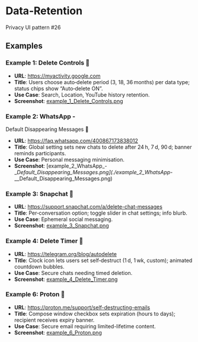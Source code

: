 # Data‑Retention

Privacy UI pattern #26

## Examples

### Example 1: Delete Controls 
- **URL**: https://myactivity.google.com
- **Title**: Users
  choose auto‑delete period (3, 18, 36 months) per data type; status chips show
  “Auto‑delete ON”.
- **Use Case**: Search,
  Location, YouTube history retention.
- **Screenshot**: [example_1_Delete_Controls.png](./example_1_Delete_Controls.png)

### Example 2: WhatsApp -
  Default Disappearing Messages 
- **URL**: https://faq.whatsapp.com/400867173838012
- **Title**: Global
  setting sets new chats to delete after 24 h, 7 d, 90 d; banner reminds
  participants.
- **Use Case**: Personal
  messaging minimisation.
- **Screenshot**: [example_2_WhatsApp_-
__Default_Disappearing_Messages.png](./example_2_WhatsApp_-
__Default_Disappearing_Messages.png)

### Example 3: Snapchat 
- **URL**: https://support.snapchat.com/a/delete-chat-messages
- **Title**: Per‑conversation
  option; toggle slider in chat settings; info blurb.
- **Use Case**: Ephemeral
  social messaging.
- **Screenshot**: [example_3_Snapchat.png](./example_3_Snapchat.png)

### Example 4: Delete Timer 
- **URL**: https://telegram.org/blog/autodelete
- **Title**: Clock
  icon lets users set self‑destruct (1 d, 1 wk,
  custom); animated countdown bubbles.
- **Use Case**: Secure
  chats needing timed deletion.
- **Screenshot**: [example_4_Delete_Timer.png](./example_4_Delete_Timer.png)

### Example 6: Proton 
- **URL**: https://proton.me/support/self-destructing-emails
- **Title**: Compose
  window checkbox sets expiration (hours to days); recipient receives expiry
  banner.
- **Use Case**: Secure
  email requiring limited-lifetime content.
- **Screenshot**: [example_6_Proton.png](./example_6_Proton.png)


